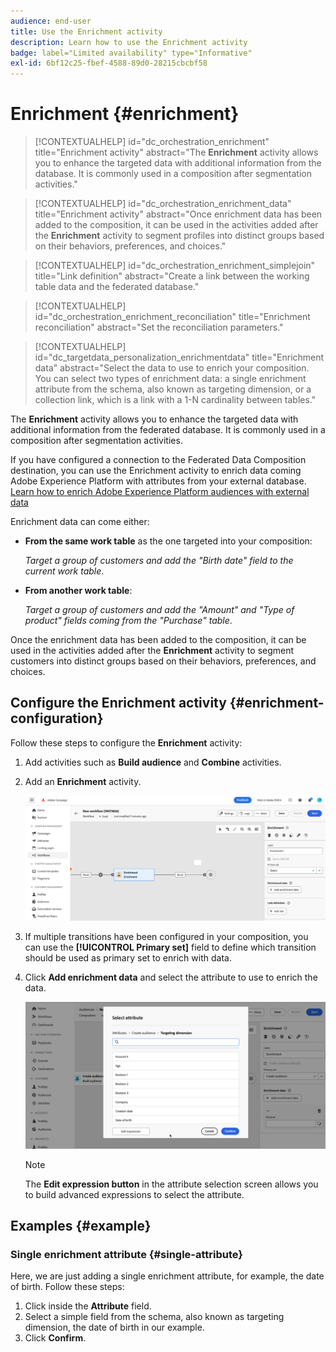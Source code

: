 ```yaml
---
audience: end-user
title: Use the Enrichment activity
description: Learn how to use the Enrichment activity
badge: label="Limited availability" type="Informative"
exl-id: 6bf12c25-fbef-4588-89d0-28215cbcbf58
---
```

# Enrichment {#enrichment}
 
>[!CONTEXTUALHELP]
>id="dc_orchestration_enrichment"
>title="Enrichment activity"
>abstract="The **Enrichment** activity allows you to enhance the targeted data with additional information from the database. It is commonly used in a composition after segmentation activities."

>[!CONTEXTUALHELP]
>id="dc_orchestration_enrichment_data"
>title="Enrichment activity"
>abstract="Once enrichment data has been added to the composition, it can be used in the activities added after the **Enrichment** activity to segment profiles into distinct groups based on their behaviors, preferences, and choices."

>[!CONTEXTUALHELP]
>id="dc_orchestration_enrichment_simplejoin"
>title="Link definition"
>abstract="Create a link between the working table data and the federated database."

>[!CONTEXTUALHELP]
>id="dc_orchestration_enrichment_reconciliation"
>title="Enrichment reconciliation"
>abstract="Set the reconciliation parameters."

>[!CONTEXTUALHELP]
>id="dc_targetdata_personalization_enrichmentdata"
>title="Enrichment data"
>abstract="Select the data to use to enrich your composition. You can select two types of enrichment data: a single enrichment attribute from the schema, also known as targeting dimension, or a collection link, which is a link with a 1-N cardinality between tables."

The **Enrichment** activity allows you to enhance the targeted data with additional information from the federated database. It is commonly used in a composition after segmentation activities.

If you have configured a connection to the Federated Data Composition destination, you can use the Enrichment activity to enrich data coming Adobe Experience Platform with attributes from your external database. [Learn how to enrich Adobe Experience Platform audiences with external data](../../connections/destinations.md)

Enrichment data can come either:

* **From the same work table** as the one targeted into your composition:

    *Target a group of customers and add the "Birth date" field to the current work table*.

* **From another work table**:

    *Target a group of customers and add the "Amount" and "Type of product" fields coming from the "Purchase" table*.

Once the enrichment data has been added to the composition, it can be used in the activities added after the **Enrichment** activity to segment customers into distinct groups based on their behaviors, preferences, and choices.

<!--For instance, you can add to the working table information related to customers' purchases and use this data to personalize emails with their latest purchase or the amount spent on these purchases.-->

## Configure the Enrichment activity {#enrichment-configuration}

Follow these steps to configure the **Enrichment** activity:

1. Add activities such as **Build audience** and **Combine** activities.
1. Add an **Enrichment** activity.

    ![](../assets/enrichment.png)

1. If multiple transitions have been configured in your composition, you can use the **[!UICONTROL Primary set]** field to define which transition should be used as primary set to enrich with data.

1. Click **Add enrichment data** and select the attribute to use to enrich the data.

    ![](../assets/enrichment-add.png)

    >[!NOTE]
    >
    >The **Edit expression button** in the attribute selection screen allows you to build advanced expressions to select the attribute.

<!--PAS VU SUR INSTANCE: You can select two types of enrichment data: a single enrichment attribute from the target dimension, or a collection link. Each of these types is detailed in the examples below:

    * [Single enrichment attribute](#single-attribute)
    * [Collection lnk](#collection-link)-->

## Examples {#example}

### Single enrichment attribute {#single-attribute}

Here, we are just adding a single enrichment attribute, for example, the date of birth. Follow these steps:

1. Click inside the **Attribute** field.
1. Select a simple field from the schema, also known as targeting dimension, the date of birth in our example. 
1. Click **Confirm**.

<!--### Collection link {#collection-link}

In this more complex use case, we will select a collection link which is a link with a 1-N cardinality between tables. Let's retrieve the three latest purchases that are less than 100$. For this you need to define:

* an enrichment attribute: the **Total amount** field
* the number of lines to retrieve: 3
* a filter: filter out items that are greater than 100$
* a sorting: descendant sorting on the **Order date** field. 

#### Add the attribute {#add-attribute}

This is where you select the collection link to use as enrichment data.

1. Click inside the **Attribute** field.
1. Click **Display advanced attributes**.
1. Select the **Total amount** field from the **Purchases** table. 

#### Define the collection settings{#collection-settings}

Then, define how the data is collected and the number of records to retrieve.

1. Select **Collect data** in the **Select how the data is collected** drop-down.
1. Type "3" in the **Lines to retrieve (Columns to create)** field. 

If you want, for example, to get the average amount of purchases for a customer, select **Aggregated data** instead, and select **Average** in the **Aggregate function** drop-down.

#### Define the filters{#collection-filters}

Here, we define the maximum value for the enrichment attribute. We filter out items that are greater than 100$. [Learn how to work with the query modeler](../../query/query-modeler-overview.md)

1. Click **Edit filters**.
1. Add the two following filters: **Total amount** exists AND **Total amount** is less than 100. The first one filters NULL values as they would appear as the greatest value.
1. Click **Confirm**.

#### Define the sorting{#collection-sorting}

We now need to apply sorting in order to retrieve the three **latest** purchases.

1. Activate the **Enable sorting** option.
1. Click inside the **Attribute** field.
1. Select the **Order date** field.
1. Click **Confirm**. 
1. Select **Descending** from the **Sort** drop-down.-->
